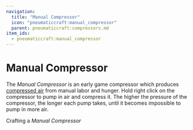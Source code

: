 ```yaml
---
navigation:
  title: "Manual Compressor"
  icon: "pneumaticcraft:manual_compressor"
  parent: pneumaticcraft:compressors.md
item_ids:
  - pneumaticcraft:manual_compressor
---
```


# Manual Compressor

The *Manual Compressor* is an early game compressor which produces [compressed air](../base_concepts/pressure.md) from manual labor and hunger. Hold right click on the compressor to pump in air and compress it. The higher the pressure of the compressor, the longer each pump takes, until it becomes impossible to pump in more air.

Crafting a *Manual Compressor*

<Recipe id="pneumaticcraft:manual_compressor" />

